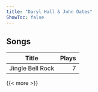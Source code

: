 ```yaml
---
title: "Daryl Hall & John Oates"
ShowToc: false
---
```


## Songs
Title | Plays 
----- | -----: 
Jingle Bell Rock | 7

{{< more >}}